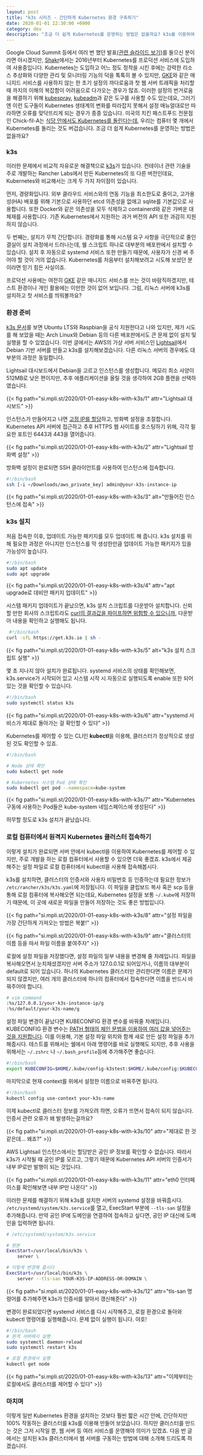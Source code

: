 ```yaml
---
layout: post
title: "k3s 시리즈 - 간단하게 Kubernetes 환경 구축하기"
date: 2020-01-01 22:30:00 +0900
category: dev
description: "조금 더 쉽게 Kubernetes를 운영하는 방법은 없을까요? k3s를 이용하여 조금 더 쉽게 Kubernetes를 설치하고, 첫 서비스를 띄워봅니다."
---
```



Google Cloud Summit 등에서 여러 번 했던 발표[(관련 슬라이드 보기)](https://speakerdeck.com/premist/google-cloud-summit-seoul-gke-at-shakr)를 들으신 분이라면 아시겠지만, [Shakr](https://www.shakr.com/)에서는 2016년부터 Kubernetes를 프로덕션 서비스에 도입하여 사용중입니다. Kubernetes는 도입하고 어느 정도 정착을 시킨 후에는 강력한 리소스 추상화와 다양한 관리 및 모니터링 기능의 덕을 톡톡히 볼 수 있지만, [GKE](https://cloud.google.com/kubernetes-engine)와 같은 매니지드 서비스를 사용하지 않는 한 초기 설정의 까다로움과 첫 웹 서버 트래픽을 처리할 때 까지의 이해의 복잡함이 어려움으로 다가오는 경우가 많죠. 이러한 설정의 번거로움을 해결하기 위해 [kubespray](https://github.com/kubernetes-sigs/kubespray), [kubeadm](https://kubernetes.io/docs/reference/setup-tools/kubeadm/kubeadm/)과 같은 도구를 사용할 수도 있는데요, 그러기엔 이런 도구들이 Kubernetes 생태계의 변화를 따라잡지 못해서 설정 매뉴얼대로만 따라하면 오류를 맞닥뜨리게 되는 경우가 종종 있습니다. 미국의 치킨 패스트푸드 전문점인 Chick-fil-A는 [식당 안에서도 Kubernetes를 돌린다는데](https://medium.com/@cfatechblog/bare-metal-k8s-clustering-at-chick-fil-a-scale-7b0607bd3541), 우리는 컴퓨터 몇 개에서 Kubernetes를 돌리는 것도 버겁습니다. 조금 더 쉽게 Kubernetes를 운영하는 방법은 없을까요?


### k3s

이러한 문제에서 비교적 자유로운 해결책으로 [k3s](https://k3s.io)가 있습니다. 컨테이너 관련 기술을 주로 개발하는 Rancher Labs에서 만든 Kubernetes의 또 다른 버전인데요, Kubernetes와 비교해서는 크게 두 가지 차이점이 있습니다.

먼저, 경량화입니다. 외부 클라우드 서비스와의 연동 기능을 최소한도로 줄이고, 고가용성(HA) 배포를 위해 기본으로 사용하던 etcd 의존성을 없애고 sqlite를 기본값으로 사용합니다. 또한 Docker와 같은 의존성을 모두 삭제하고 containerd와 같은 가벼운 대체재를 사용합니다. 기존 Kubernetes에서 지원하는 과거 버전의 API 또한 과감히 지원하지 않습니다.

두 번째는, 설치가 무척 간단합니다. 경량화를 통해 시스템 요구 사항을 극단적으로 줄인 결실이 설치 과정에서 드러나는데, 쉘 스크립트 하나로 대부분의 배포판에서 설치할 수 있습니다. 설치 후 자동으로 systemd 서비스 또한 만들기 때문에, 사용자가 신경 써 주어야 할 것이 거의 없습니다. Kubernetes를 처음부터 설치해보려고 시도해 보셨던 분이라면 믿기 힘든 사실이죠.

프로덕션 사용에는 여전히 [GKE](https://cloud.google.com/kubernetes-engine/) 같은 매니지드 서비스를 쓰는 것이 바람직하겠지만, 테스트 환경이나 개인 활용에는 이만한 것이 없어 보입니다. 그럼, 리눅스 서버에 k3s를 설치하고 첫 서비스를 띄워볼까요?


###  환경 준비

[k3s 문서](https://rancher.com/docs/k3s/latest/en/installation/node-requirements/)를 보면 Ubuntu LTS와 Raspbian을 공식 지원한다고 나와 있지만, 제가 시도를 해 보았을 때는 Arch Linux와 Debian 등의 다른 배포판에서도 큰 문제 없이 설치 및 실행을 할 수 있었습니다. 이번 글에서는 AWS의 가상 서버 서비스인 [Lightsail](https://aws.amazon.com/ko/lightsail/)에서 Debian 기반 서버를 만들고 k3s를 설치해보겠습니다. 다른 리눅스 서버의 경우에도 대부분의 과정은 동일합니다.

Lightsail 대시보드에서 Debian을 고르고 인스턴스를 생성합니다. 메모리 최소 사양이 512MB로 낮은 편이지만, 추후 애플리케이션을 올릴 것을 생각하여 2GB 플랜을 선택하였습니다.

{{< fig path="si.mpli.st/2020/01-01-easy-k8s-with-k3s/1" attr="Lightsail 대시보드" >}}

인스턴스가 만들어지고 나면 [고정 IP를 할당](https://lightsail.aws.amazon.com/ls/docs/ko_kr/articles/lightsail-create-static-ip)하고, 방화벽 설정을 조절합니다. Kubernetes API 서버에 접근하고 추후 HTTPS 웹 사이트를 호스팅하기 위해, 각각 필요한 포트인 6443과 443을 열어줍니다.

{{< fig path="si.mpli.st/2020/01-01-easy-k8s-with-k3s/2" attr="Lightsail 방화벽 설정" >}}

방화벽 설정이 완료되면 SSH 클라이언트를 사용하여 인스턴스에 접속합니다.

```bash
#!/bin/bash
ssh [-i ~/Downloads/aws_private_key] admin@your-k3s-instance-ip
```

{{< fig path="si.mpli.st/2020/01-01-easy-k8s-with-k3s/3" alt="만들어진 인스턴스에 접속" >}}


### k3s 설치

처음 접속한 이후, 업데이트 가능한 패키지를 모두 업데이트 해 줍니다. k3s 설치를 위해 필요한 과정은 아니지만 인스턴스를 막 생성한만큼 업데이트 가능한 패키지가 있을 가능성이 높습니다.

```bash
#!/bin/bash
sudo apt update
sudo apt upgrade
```

{{< fig path="si.mpli.st/2020/01-01-easy-k8s-with-k3s/4" attr="apt upgrade로 데비안 패키지 업데이트" >}}

시스템 패키지 업데이트가 끝났으면, k3s 설치 스크립트를 다운받아 설치합니다. 신뢰할 만한 회사의 스크립트라도 [curl의 결과값을 파이프하면 위험할 수 있으니까](https://www.idontplaydarts.com/2016/04/detecting-curl-pipe-bash-server-side/), 다운받아 내용을 확인하고 실행해도 됩니다.

```bash
 #!/bin/bash
curl -sfL https://get.k3s.io | sh -
```

{{< fig path="si.mpli.st/2020/01-01-easy-k8s-with-k3s/5" alt="k3s 설치 스크립트 실행" >}}

몇 초 지나지 않아 설치가 완료됩니다. systemd 서비스의 상태를 확인해보면, k3s.service가 시작되어 있고 시스템 시작 시 자동으로 실행되도록 enable 또한 되어있는 것을 확인할 수 있습니다.

```bash
#!/bin/bash
sudo systemctl status k3s
```

{{< fig path="si.mpli.st/2020/01-01-easy-k8s-with-k3s/6" attr="systemd 서비스가 제대로 돌아가는 걸 확인할 수 있다" >}}

Kubernetes를 제어할 수 있는 CLI인 **kubectl**을 이용해, 클러스터가 정상적으로 생성된 것도 확인할 수 있죠.

```bash
#!/bin/bash

# Node 상태 확인
sudo kubectl get node

# Kubernetes 시스템 Pod 상태 확인
sudo kubectl get pod --namespace=kube-system
```

{{< fig path="si.mpli.st/2020/01-01-easy-k8s-with-k3s/7" attr="Kubernetes 구동에 사용하는 Pod들은 kube-system 네임스페이스에 생성된다" >}}

허무할 정도로 k3s 설치가 끝났습니다.


### 로컬 컴퓨터에서 원격지 Kubernetes 클러스터 접속하기

이렇게 설치가 완료되면 서버 안에서 kubectl을 이용하여 Kubernetes를 제어할 수 있지만, 주로 개발을 하는 로컬 컴퓨터에서 사용할 수 있으면 더욱 좋겠죠. k3s에서 제공해주는 설정 파일로 로컬 컴퓨터에서 kubectl을 사용해 접속해봅시다.

k3s를 설치하면, 클러스터의 인증서와 사용자 비밀번호 등 인증하는데 필요한 정보가 `/etc/rancher/k3s/k3s.yaml`에 저장됩니다. 이 파일을 클립보드 복사 혹은 scp 등을 통해 로컬 컴퓨터에 복사해오면 되는데요, Kubernetes 설정을 보통 `~/.kube`에 저장하기 때문에, 이 곳에 새로운 파일을 만들어 저장하는 것도 좋은 방법입니다.

{{< fig path="si.mpli.st/2020/01-01-easy-k8s-with-k3s/8" attr="설정 파일을 가장 간단하게 가져오는 방법은 복붙!" >}}

{{< fig path="si.mpli.st/2020/01-01-easy-k8s-with-k3s/9" attr="클러스터의 이름 등을 따서 파일 이름을 붙여주자" >}}

로컬에 설정 파일을 저장했다면, 설정 파일의 일부 내용을 변경해 줄 차례입니다. 파일을 복사해오면서 눈치채셨겠지만 서버 주소가 127.0.0.1로 되어있거나, 이름의 대부분이 default로 되어 있습니다. 하나의 Kubernetes 클러스터만 관리한다면 이름은 문제가 되지 않겠지만, 여러 개의 클러스터에 하나의 컴퓨터에서 접속한다면 이름을 반드시 바꿔주어야 합니다.

```bash
# vim command
:%s/127.0.0.1/your-k3s-instance-ip/g
:%s/default/your-k3s-name/g
```

설정 파일 변경이 끝났다면 KUBECONFIG 환경 변수를 바꿔줄 차례입니다. KUBECONFIG 환경 변수는 [PATH 형태의 체인 문법을 이용하여 여러 값을 넣어주는 것을 지원합니다](https://kubernetes.io/docs/tasks/access-application-cluster/configure-access-multiple-clusters/#set-the-kubeconfig-environment-variable). 이를 이용해, 기본 설정 파일 위치와 함께 새로 만든 설정 파일을 추가해줍시다. 테스트를 위해서는 쉘에서 아래 명령어를 바로 실행해도 되지만, 추후 사용을 위해서는 `~/.zshrc` 나 `~/.bash_profile`등에 추가해주면 좋습니다.

```bash
#!/bin/bash
export KUBECONFIG=$HOME/.kube/config-k3stest:$HOME/.kube/config:$KUBECONFIG
```


마지막으로 현재 context를 위에서 설정한 이름으로 바꿔주면 됩니다.
```bash
#!/bin/bash
kubectl config use-context your-k3s-name
```

이제 kubectl로 클러스터 정보를 가져오려 하면, 오류가 뜨면서 접속이 되지 않습니다. 인증서 관련 오류가 왜 발생하는걸까요?

{{< fig path="si.mpli.st/2020/01-01-easy-k8s-with-k3s/10" attr="제대로 한 것 같은데... 왜죠?" >}}


AWS Lightsail 인스턴스에서는 할당받은 공인 IP 정보를 확인할 수 없습니다. 따라서 k3s가 시작될 때 공인 IP를 모르고, 그렇기 때문에 Kubernetes API 서버의 인증서가 내부 IP로만 발행이 되는 것입니다.

{{< fig path="si.mpli.st/2020/01-01-easy-k8s-with-k3s/11" attr="eth0 인터페이스를 확인해보면 내부 IP만 나온다" >}}

이러한 문제를 해결하기 위해 k3s를 설치한 서버의 systemd 설정을 바꿔줍시다. `/etc/systemd/system/k3s.service`를 열고, ExecStart 부분에 `--tls-san` 설정을 추가해줍니다. 만약 공인 IP에 도메인을 연결하여 접속하고 싶다면, 공인 IP 대신에 도메인을 입력하면 됩니다.

```bash
# /etc/systemd/system/k3s.service

# 원본
ExecStart=/usr/local/bin/k3s \
    server \

# 이렇게 변경해 줍시다
ExecStart=/usr/local/bin/k3s \
    server --tls-san YOUR-K3S-IP-ADDRESS-OR-DOMAIN \
```

{{< fig path="si.mpli.st/2020/01-01-easy-k8s-with-k3s/12" attr="tls-san 명령어를 추가해주면 k3s가 인증서를 알아서 갱신해준다" >}}

변경이 완료되었다면 systemd 서비스를 다시 시작해주고, 로컬 환경으로 돌아와 kubectl 명령어를 실행해줍니다. 문제 없이 실행이 됩니다. 야호!

```bash
#!/bin/bash
# 원격 서버에서 실행
sudo systemctl daemon-reload
sudo systemctl restart k3s

# 로컬 환경에서 실행
kubectl get node
```

{{< fig path="si.mpli.st/2020/01-01-easy-k8s-with-k3s/13" attr="이제부터는 로컬에서도 클러스터를 제어할 수 있다" >}}

### 마치며

이렇게 일반 Kubernetes 환경을 설치하는 것보다 훨씬 짧은 시간 안에, 간단하지만 100% 작동하는 클러스터를 k3s를 이용해 만들어 보았습니다. 하지만 클러스터를 만드는 것은 그저 시작일 뿐, 웹 서버 등 여러 서비스를 운영해야 의미가 있겠죠. 다음 번 글에서는 설치된 k3s 클러스터에서 웹 서버를 구동하는 방법에 대해 소개해 드리도록 하겠습니다.
